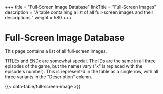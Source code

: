 +++
title = "Full-Screen Image Database"
linkTitle = "Full-Screen Images"
description = "A table containing a list of all full-screen images and their descriptions."
weight = 580
+++

# Full-Screen Image Database

This page contains a list of all full-screen images.

TITLEx and ENDx are somewhat special. The IDs are the same in all three episodes of the game, but the names vary ("x" is replaced with the episode's number). This is represented in the table as a single row, with all three variants in the "Description" column.

{{< data-table/full-screen-image >}}
